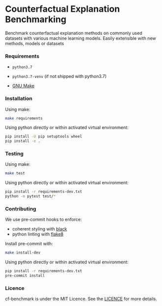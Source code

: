 # Counterfactual Explanation Benchmarking

Benchmark counterfactual explanation methods on commonly used datasets with various machine learning models. Easily extensible with new methods, models or datasets

### Requirements

- `python3.7`
- `python3.7-venv` (if not shipped with python3.7)

- [GNU Make](https://www.gnu.org/software/make/)

### Installation

Using make:

```sh
make requirements
```

Using python directly or within activated virtual environment:

```sh
pip install -U pip setuptools wheel
pip install -e .
```

### Testing

Using make:

```sh
make test
```

Using python directly or within activated virtual environment:

```sh
pip install -r requirements-dev.txt
python -m pytest test/*
```

### Contributing

We use pre-commit hooks to enforce:

- coherent styling with [black](https://github.com/psf/black)
- python linting with [flake8](https://flake8.pycqa.org/en/latest/)

Install pre-commit with:

```sh
make install-dev
```

Using python directly or within activated virtual environment:

```sh
pip install -r requirements-dev.txt
pre-commit install
```

### Licence

cf-benchmark is under the MIT Licence. See the [LICENCE](github.com/indyfree/cf-benchmark/blob/master/LICENSE) for more details.
